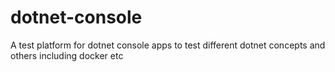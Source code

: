 # dotnet-console
A test platform for dotnet console apps to test different dotnet concepts and others including docker etc

